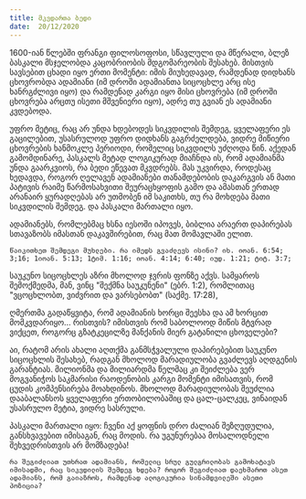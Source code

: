 ```yaml
---
title: მკვდართა ბედი
date:  20/12/2020
---
```


1600-იან წლებში ფრანგი ფილოსოფოსი, სწავლული და მწერალი, ბლეზ ბასკალი მსჯელობდა კაცობრიობის მდგომარეობის შესახებ. მისთვის სავსებით ცხადი იყო ერთი მომენტი: იმის მიუხედავად, რამდენად დიდხანს ცხოვრობდა ადამიანი (იმ დროში ადამიანთა სიცოცხლე არც ისე ხანრგძლივი იყო) და რამდენად კარგი იყო მისი ცხოვრება (იმ დროში ცხოვრება არცთუ ისეთი მშვენიერი იყო), ადრე თუ გვიან ეს ადამიანი კვდებოდა.

უფრო მეტიც, რაც არ უნდა ხდებოდეს სიკვდილის შემდეგ, ყველაფერი ეს გაცილებით, უსასრულოდ უფრო დიდხანს გაგრძელდება, ვიდრე მიწიერი ცხოვრების ხანმოკლე პერიოდი, რომელიც სიკვდილს უძღოდა წინ. აქედან გამომდინარე, პასკალს მეტად ლოგიკურად მიაჩნდა ის, რომ ადამიანმა უნდა გაარკვიოს, რა ბედი ეწევათ მკვდრებს. მას უკვირდა, როდესაც ხედავდა, როგორ ღელავენ ადამიანები თანამდებობის დაკარგვის ან მათი პატივის რაიმე წარმოსახვითი შეურაცხყოფის გამო და ამასთან ერთად არანაირ ყურადღებას არ უთმობენ იმ საკითხს, თუ რა მოხდება მათი სიკვდილის შემდეგ. და პასკალი მართალი იყო.

ადამიანებს, რომლებმაც ხსნა იესოში იპოვეს, ბიბლია არაერთ დაპირებას სთავაზობს იმასთან დაკავშირებით, რაც მათ მომავლაში ელით.

`წაიკითხეთ შემდეგი მუხლები. რა იმედს გვაძლევს ისინი? იხ. იოან. 6:54; 3;16; 1იოან. 5:13; 1ტიმ. 1:16; იოან. 4:14; 6:40; იუდ. 1:21; ტიტ. 3:7;`

საუკუნო სიცოცხლეს აზრი მხოლოდ ჯვრის ფონზე აქვს. სამყაროს შემოქმედმა, მან, ვინც "შექმნა საუკუნენი" (ებრ. 1:2), რომლითაც "ვცოცხლობთ, ვიძვრით და ვარსებობთ" (საქმე. 17:28),

ღმერთმა გადაწყვიტა, რომ ადამიანის ხორცი შეესხა და ამ ხორცით მომკვდარიყო… რისთვის? იმისთვის რომ საბოლოოდ მიწის მტვრად ვიქცეთ, როგორც გზატკეცილზე მანქანის მიერ გატანილი ცხოველები?

აი, რატომ არის ახალი აღთქმა განმსჭვალული დაპირებებით საუკუნო სიცოცხლის შესახებ, რადგან მხოლოდ მარადიულობა გვაძლევს აღდგენის გარანტიას. მილიონმა და მილიარდმა წელმაც კი შეიძლება ვერ მოგვანიჭოს საკმარისი რაოდენობის კარგი მომენტი იმისათვის, რომ ცუდის კომპენსირება მოახდინოს. მხოლოდ მარადიულობას შეუძლია დააბალანსოს ყველაფერი ერთობილობაშიც და ცალ-ცალკეც, ვინაიდან უსასრულო მეტია, ვიდრე სასრული.

პასკალი მართალი იყო: ჩვენი აქ ყოფნის დრო ძალიან შეზღუდულია, განსხვავებით იმისაგან, რაც მოდის. რა უგუნურებაა მოსალოდნელი შეხვედრისთვის არ მომზადება!

`რა შეგიძლიათ უთხრათ ადამიანს, რომელიც სრულ გულგრილობას გამოხატავს იმისადმი, რაც სიკვდილის შემდეგ ხდება? როგორ შეგიძლიათ დაეხმაროთ ასეთ ადამიანს, რომ გაიაზროს, რამდენად ალოგიკურია სინამდვილეში ასეთი პოზიცია?`
